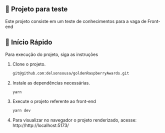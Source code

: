 ## 📝 Projeto para teste

Este projeto consiste em um teste de conhecimentos para a vaga de Front-end

## 🎯 Início Rápido

Para execução do projeto, siga as instruções

1. Clone o projeto.

   ```bash
   git@github.com:delsonsousa/goldenRaspberryAwards.git
   ```

2. Instale as dependências necessárias.

   ```bash
   yarn
   ```

3. Execute o projeto referente ao front-end

   ```bash
   yarn dev
   ```

4. Para visualizar no navegador o projeto renderizado, acesse: http://http://localhost:5173/
